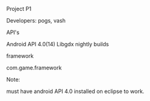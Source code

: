Project P1

Developers: pogs, vash

API's

Android API 4.0(14)
Libgdx nightly builds

framework

com.game.framework

Note: 

must have android API 4.0 installed on eclipse to work.